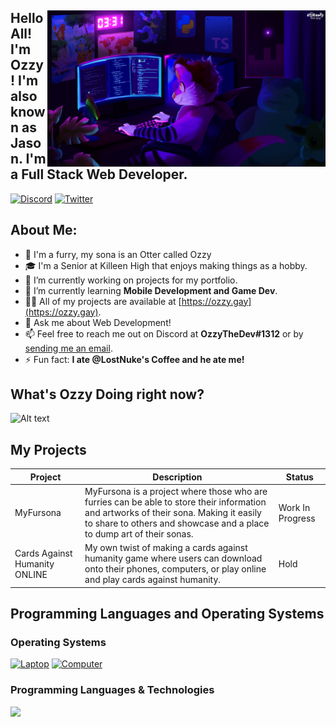 <!-- 2022 OzzyTheDev, Please Don't Copy -->
<div>
    <img align="right" height="250" src="https://github.com/VulpoTheDev/VulpoTheDev/blob/main/banner.png?raw=true"  />
    <h2 align="left">Hello All! I'm Ozzy! I'm also known as Jason. I'm a Full Stack Web Developer.</h2>
</div>

[![Discord](https://img.shields.io/discord/731520035717251142?color=%238800FF&label=FurDevs&style=for-the-badge)](https://discord.gg/SBhgSNb)
[![Twitter](https://img.shields.io/twitter/follow/ozzydevs?color=%2300acee&style=for-the-badge)](https://twitter.com/OzzyDevs)

## About Me:

- 🦦 I'm a furry, my sona is an Otter called Ozzy
- 🎓 I'm a Senior at Killeen High that enjoys making things as a hobby.
- 🔭 I’m currently working on projects for my portfolio.
- 🌱 I’m currently learning **Mobile Development and Game Dev**.
- 👨‍💻 All of my projects are available at [https://ozzy.gay](https://ozzy.gay).
- 💬 Ask me about Web Development!
- 📫 Feel free to reach me out on Discord at **OzzyTheDev#1312** or by [sending me an email](vulpothedev@gmail.com).
- ⚡ Fun fact: **I ate @LostNuke's Coffee and he ate me!**

## What's Ozzy Doing right now?

![Alt text](https://spotify-recently-played-readme.vercel.app/api?user=99if4va4yc018p4cbuzmocq1m)

## My Projects

|   Project   | Description |   Status    |
| ----------- | ----------- |  ---------- | 
| MyFursona | MyFursona is a project where those who are furries can be able to store their information and artworks of their sona. Making it easily to share to others and showcase and a place to dump art of their sonas. | Work In Progress
| Cards Against Humanity ONLINE  | My own twist of making a cards against humanity game where users can download onto their phones, computers, or play online and play cards against humanity. | Hold


## Programming Languages and Operating Systems

### Operating Systems
[![Laptop](https://img.shields.io/badge/Laptop%20OS-Windows%2011-orange?logo=windows&style=for-the-badge)]()
[![Computer](https://img.shields.io/badge/Laptop%20OS-Arch%20Linux-orange?logo=archlinux&style=for-the-badge)]()


### Programming Languages & Technologies

<img src="https://skillicons.dev/icons?i=js,ts,java,py,react,mongodb,cpp,cs,kotlin" />


